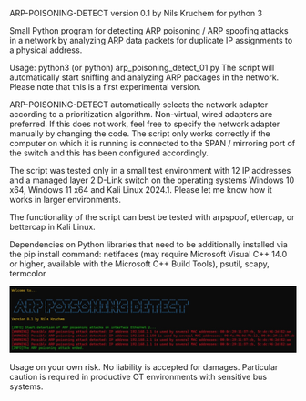 ARP-POISONING-DETECT version 0.1 by Nils Kruchem for python 3

Small Python program for detecting ARP poisoning / ARP spoofing attacks in a network by analyzing ARP data packets for duplicate IP assignments to a physical address.

Usage: python3 (or python) arp_poisoning_detect_01.py
The script will automatically start sniffing and analyzing ARP packages in the network.
Please note that this is a first experimental version.

ARP-POISONING-DETECT automatically selects the network adapter according to a prioritization algorithm. Non-virtual, wired adapters are preferred. If this does not work, feel free to specify the network adapter manually by changing the code.
The script only works correctly if the computer on which it is running is connected to the SPAN / mirroring port of the switch and this has been configured accordingly.

The script was tested only in a small test environment with 12 IP addresses and a managed layer 2 D-Link switch on the operating systems Windows 10 x64, Windows 11 x64 and Kali Linux 2024.1.
Please let me know how it works in larger environments.

The functionality of the script can best be tested with arpspoof, ettercap, or bettercap in Kali Linux.

Dependencies on Python libraries that need to be additionally installed via the pip install command:
netifaces (may require Microsoft Visual C++ 14.0 or higher, available with the Microsoft C++ Build Tools), psutil, scapy, termcolor

![Detection of an ARP poisoning attack with ettercap after re-arping the targets.](arp_poisoning_detect_01_screenshot.jpg)

Usage on your own risk.
No liability is accepted for damages.
Particular caution is required in productive OT environments with sensitive bus systems.
